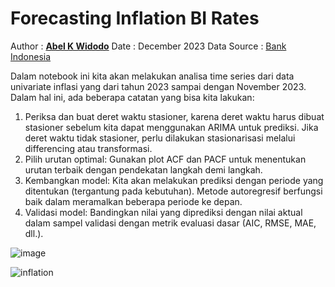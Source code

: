 # Forecasting Inflation BI Rates

Author : [**Abel K Widodo**](https://abelkristanto.github.io/about/)
Date : December 2023
Data Source : [Bank Indonesia](https://www.bi.go.id/id/statistik/indikator/data-inflasi.aspx)

Dalam notebook ini kita akan melakukan analisa time series dari data univariate inflasi yang dari tahun 2023 sampai dengan November 2023. Dalam hal ini, ada beberapa catatan yang bisa kita lakukan:

1. Periksa dan buat deret waktu stasioner, karena deret waktu harus dibuat stasioner sebelum kita dapat menggunakan ARIMA untuk prediksi. Jika deret waktu tidak stasioner, perlu dilakukan stasionarisasi melalui differencing atau transformasi. 
2. Pilih urutan optimal: Gunakan plot ACF dan PACF untuk menentukan urutan terbaik dengan pendekatan langkah demi langkah.
3. Kembangkan model: Kita akan melakukan prediksi dengan periode yang ditentukan (tergantung pada kebutuhan). Metode autoregresif berfungsi baik dalam meramalkan beberapa periode ke depan.
4. Validasi model: Bandingkan nilai yang diprediksi dengan nilai aktual dalam sampel validasi dengan metrik evaluasi dasar (AIC, RMSE, MAE, dll.).
   
![image](https://github.com/AbelKristanto/Forecasting-Inflation/assets/58840455/b740f98d-0461-4dbe-b7fe-aa5ea4426d0f)

![inflation](https://github.com/AbelKristanto/Forecasting-Inflation/assets/58840455/f63ba3e7-1315-4044-b6f5-f334924107e1)
